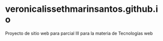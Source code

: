 # veronicalissethmarinsantos.github.io
Proyecto de  sitio web para parcial III para la materia de Tecnologías web
